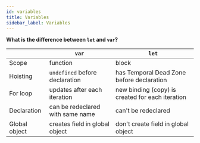 ```yaml
---
id: variables
title: Variables
sidebar_label: Variables
---
```


**What is the difference between `let` and `var`?**

|               | `var`                            | `let`                                            |
| ------------- | -------------------------------- | ------------------------------------------------ |
| Scope         | function                         | block                                            |
| Hoisting      | `undefined` before declaration   | has Temporal Dead Zone before declaration        |
| For loop      | updates after each iteration     | new binding (copy) is created for each iteration |
| Declaration   | can be redeclared with same name | can't be redeclared                              |
| Global object | creates field in global object   | don't create field in global object              |

